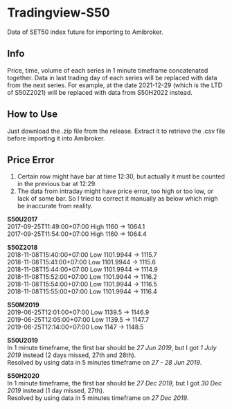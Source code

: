 # Tradingview-S50
Data of SET50 index future for importing to Amibroker.

## Info
Price, time, volume of each series in 1 minute timeframe concatenated together. Data in last trading day of each series will be replaced with data from the next series. For example, at the date 2021-12-29 (which is the LTD of S50Z2021) will be replaced with data from S50H2022 instead.
  
## How to Use
Just download the .zip file from the release. Extract it to retrieve the .csv file before importing it into Amibroker.

## Price Error
1. Certain row might have bar at time 12:30, but actually it must be counted in the previous bar at 12:29.
2. The data from intraday might have price error, too high or too low, or lack of some bar. So I tried to correct it manually as below which migh be inaccurate from reality.

**S50U2017**  
2017-09-25T11:49:00+07:00  High 1160 -> 1064.1  
2017-09-25T11:54:00+07:00  High 1160 -> 1064.4  

**S50Z2018**  
2018-11-08T15:40:00+07:00  Low 1101.9944 -> 1115.7  
2018-11-08T15:41:00+07:00  Low 1101.9944 -> 1115.6  
2018-11-08T15:44:00+07:00  Low 1101.9944 -> 1114.9  
2018-11-08T15:52:00+07:00  Low 1101.9944 -> 1116.2  
2018-11-08T15:54:00+07:00  Low 1101.9944 -> 1116.5  
2018-11-08T15:55:00+07:00  Low 1101.9944 -> 1116.4  

**S50M2019**  
2019-06-25T12:01:00+07:00  Low 1139.5 -> 1146.9  
2019-06-25T12:05:00+07:00  Low 1139.5 -> 1147.7  
2019-06-25T12:14:00+07:00  Low 1147 -> 1148.5  

**S50U2019**  
In 1 minute timeframe, the first bar should be _27 Jun 2019_, but I got _1 July 2019_ instead (2 days missed, 27th and 28th).  
Resolved by using data in 5 minutes timeframe on _27 - 28 Jun 2019_.

**S50H2020**  
In 1 minute timeframe, the first bar should be _27 Dec 2019_, but I got _30 Dec 2019_ instead (1 day missed, 27th).  
Resolved by using data in 5 minutes timeframe on _27 Dec 2019_.
  
